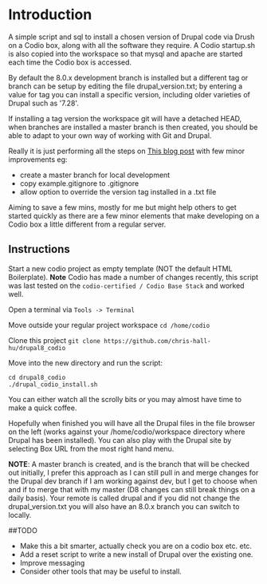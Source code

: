 # Introduction

A simple script and sql to install a chosen version of Drupal code via Drush on a Codio box, along with all the software they require. A Codio startup.sh is also copied into the workspace so that mysql and apache are started each time the Codio box is accessed.

By default the 8.0.x development branch is installed but a different tag or branch can be setup by editing the file drupal_version.txt; by entering a value for tag you can install a specific version, including older varieties of Drupal such as '7.28'.

If installing a tag version the workspace git will have a detached HEAD, when branches are installed a master branch is then created, you should be able to adapt to your own way of working with Git and Drupal.

Really it is just performing all the steps on [This blog post](http://running-on-drupal8.co.uk/node/20) with few minor improvements eg:

 - create a master branch for local development
 - copy example.gitignore to .gitignore
 - allow option to override the version tag installed in a .txt file

Aiming to save a few mins, mostly for me but might help others to get started quickly as there are a few minor elements that make developing on a Codio box a little different from a regular server.

## Instructions 

Start a new codio project as empty template (NOT the default HTML Boilerplate). **Note** Codio has made a number of changes recently, this script was last tested on the ```codio-certified / Codio Base Stack``` and worked well.

Open a terminal via ```Tools -> Terminal```

Move outside your regular project workspace ```cd /home/codio```

Clone this project ```git clone https://github.com/chris-hall-hu/drupal8_codio```

Move into the new directory and run the script: 

```
cd drupal8_codio
./drupal_codio_install.sh
```

You can either watch all the scrolly bits or you may almost have time to make a quick coffee. 

Hopefully when finished you will have all the Drupal files in the file browser on the left (works against your /home/codio/workspace directory where Drupal has been installed). You can also play with the Drupal site by selecting Box URL from the most right hand menu.

**NOTE**: A master branch is created, and is the branch that will be checked out initially, I prefer this approach as I can still pull in and merge changes for the Drupal dev branch if I am working against dev, but I get to choose when and if to merge that with my master (D8 changes can still break things on a daily basis). Your remote is called drupal and if you did not change the drupal_version.txt you will also have an 8.0.x branch you can switch to locally. 

##TODO

 - Make this a bit smarter, actually check you are on a codio box etc. etc.
 - Add a reset script to write a new install of Drupal over the existing one.
 - Improve messaging
 - Consider other tools that may be useful to install.



